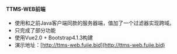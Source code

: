#### TTMS-WEB前端
- 使用和之前Java客户端同款的服务器端，值加了一个过滤器实现跨域。
- 只完成了部分功能
- 使用Vue2.0 + Bootstrap4.1.3构建
- 演示地址：[http://ttms-web.fujie.bid](http://ttms-web.fujie.bid)
